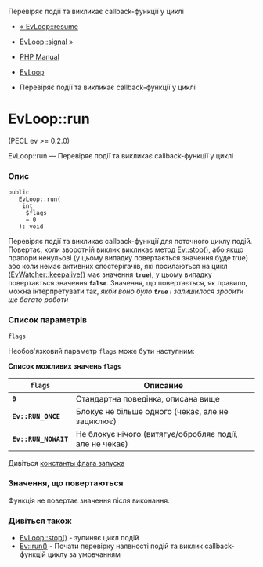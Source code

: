 Перевіряє події та викликає callback-функції у циклі

-   [« EvLoop::resume](evloop.resume.html)
    
-   [EvLoop::signal »](evloop.signal.html)
    
-   [PHP Manual](index.html)
    
-   [EvLoop](class.evloop.html)
    
-   Перевіряє події та викликає callback-функції у циклі
    

# EvLoop::run

(PECL ev >= 0.2.0)

EvLoop::run — Перевіряє події та викликає callback-функції у циклі

### Опис

```methodsynopsis
public
   EvLoop::run(
    int
     $flags
     = 0
   ): void
```

Перевіряє події та викликає callback-функції для поточного циклу подій. Повертає, коли зворотній виклик викликає метод [Ev::stop()](ev.stop.html), або якщо прапори ненульові (у цьому випадку повертається значення буде true) або коли немає активних спостерігачів, які посилаються на цикл ([EvWatcher::keepalive()](evwatcher.keepalive.html) має значення **`true`**), у цьому випадку повертається значення **`false`**. Значення, що повертається, як правило, можна інтерпретувати так, *якби воно було **`true`** і залишилося зробити ще багато роботи*

### Список параметрів

`flags`

Необов'язковий параметр `flags` може бути наступним:

**Список можливих значень `flags`**

| `flags`              | Описание                                                |
|----------------------|---------------------------------------------------------|
| **`0`**              | Стандартна поведінка, описана вище                      |
| **`Ev::RUN_ONCE`**   | Блокує не більше одного (чекає, але не зациклює)        |
| **`Ev::RUN_NOWAIT`** | Не блокує нічого (витягує/обробляє події, але не чекає) |

Дивіться [константы флага запуска](class.ev.html#ev.constants.run-flags)

### Значення, що повертаються

Функція не повертає значення після виконання.

### Дивіться також

-   [EvLoop::stop()](evloop.stop.html) - зупиняє цикл подій
-   [Ev::run()](ev.run.html) - Почати перевірку наявності подій та виклик callback-функцій циклу за умовчанням